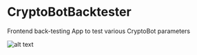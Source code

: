 # CryptoBotBacktester
Frontend back-testing App to test various CryptoBot parameters

![alt text](https://imgur.com/rTRDKLi "Description goes here")
